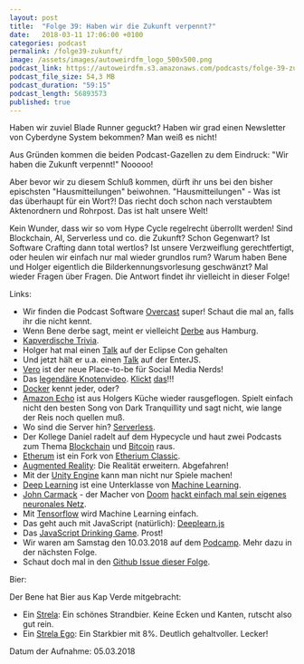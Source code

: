 ```yaml
---
layout: post
title:  "Folge 39: Haben wir die Zukunft verpennt?"
date:   2018-03-11 17:06:00 +0100
categories: podcast
permalink: /folge39-zukunft/
image: /assets/images/autoweirdfm_logo_500x500.png
podcast_link: https://autoweirdfm.s3.amazonaws.com/podcasts/folge-39-zukunft-verpennt.mp3
podcast_file_size: 54,3 MB
podcast_duration: "59:15"
podcast_length: 56893573
published: true
---
```

Haben wir zuviel Blade Runner geguckt? Haben wir grad einen Newsletter von Cyberdyne System bekommen?
Man weiß es nicht!

Aus Gründen kommen die beiden Podcast-Gazellen zu dem Eindruck: "Wir haben die Zukunft verpennt!" Nooooo!

Aber bevor wir zu diesem Schluß kommen, dürft ihr uns bei den bisher epischsten "Hausmitteilungen" beiwohnen.
"Hausmitteilungen" - Was ist das überhaupt für ein Wort?! Das riecht doch schon nach verstaubtem Aktenordnern und Rohrpost. Das ist halt unsere Welt!

Kein Wunder, dass wir so vom Hype Cycle regelrecht überrollt werden!
Sind Blockchain, AI, Serverless und co. die Zukunft? Schon Gegenwart? Ist Software Crafting dann total wertlos?
Ist unsere Verzweiflung gerechtfertigt, oder heulen wir einfach nur mal wieder grundlos rum? Warum haben Bene und Holger eigentlich die Bilderkennungsvorlesung geschwänzt? Mal wieder Fragen über Fragen.
Die Antwort findet ihr vielleicht in dieser Folge!

Links:

- Wir finden die Podcast Software [Overcast](https://overcast.fm/) super! Schaut die mal an, falls ihr die nicht kennt.
- Wenn Bene derbe sagt, meint er vielleicht [Derbe](https://www.derbeshop.de/) aus Hamburg.
- [Kapverdische Trivia](https://de.wikipedia.org/wiki/Kap_Verde).
- Holger hat mal einen [Talk](http://grosse-plankermann.com/2011/11/10/achievement-unlocked-eclipsecon-speaker/) auf der Eclipse Con gehalten 
- Und jetzt hält er u.a. einen [Talk]( https://www.enterjs.de/single?id=6712&jest%3A-frontend-testing-richtig-gemacht) auf der EnterJS.
- [Vero](https://www.vero.co/) ist der neue Place-to-be für Social Media Nerds!
- Das [legendäre Knotenvideo](https://www.youtube.com/watch?v=dTqah-Yw5SQ). [Klickt](https://www.youtube.com/watch?v=dTqah-Yw5SQ) [das](https://www.youtube.com/watch?v=dTqah-Yw5SQ)!!! 
- [Docker](https://www.docker.com/) kennt jeder, oder?
- [Amazon Echo](https://de.wikipedia.org/wiki/Amazon_Echo) ist aus Holgers Küche wieder rausgeflogen. Spielt einfach nicht den besten Song von Dark Tranquillity und sagt nicht, wie lange der Reis noch quellen muß.
- Wo sind die Server hin? [Serverless](https://martinfowler.com/articles/serverless.html).
- Der Kollege Daniel radelt auf dem Hypecycle und haut zwei Podcasts zum Thema [Blockchain](https://mies.me/2017/10/25/hmww10-blockchain/) und [Bitcoin](https://mies.me/2017/10/11/hmww09-bitcoin/) raus.
- [Etherum](https://en.wikipedia.org/wiki/Ethereum) ist ein Fork von [Etherium Classic](https://en.wikipedia.org/wiki/Ethereum_Classic).
- [Augmented Reality](https://de.wikipedia.org/wiki/Erweiterte_Realit%C3%A4t): Die Realität erweitern. Abgefahren!
- Mit der [Unity Engine](https://unity3d.com/de) kann man nicht nur Spiele machen!
- [Deep Learning](https://de.wikipedia.org/wiki/Deep_Learning) ist eine Unterklasse von [Machine Learning](https://de.wikipedia.org/wiki/Deep_Learning).
- [John Carmack](https://de.wikipedia.org/wiki/John_Carmack) - der Macher von [Doom](https://de.wikipedia.org/wiki/Doom) [hackt einfach mal sein eigenes neuronales Netz]( https://www.facebook.com/permalink.php?story_fbid=2110408722526967&id=100006735798590).
- Mit [Tensorflow](https://www.tensorflow.org/) wird Machine Learning einfach.
- Das geht auch mit JavaScript (natürlich): [Deeplearn.js](https://deeplearnjs.org/)
- Das [JavaScript Drinking Game](https://github.com/FrankPetrilli/js-drinking). Prost!
- Wir waren am Samstag den 10.03.2018 auf dem [Podcamp](http://podcamp.de/). Mehr dazu in der nächsten Folge.
- Schaut doch mal in den [Github Issue dieser Folge](https://github.com/autoweirdfm/autoweirdfm.github.io/issues/43).


Bier:

Der Bene hat Bier aus Kap Verde mitgebracht: 
- Ein [Strela](https://untappd.com/b/ceris-strela/153136): Ein schönes Strandbier. Keine Ecken und Kanten, rutscht also gut rein.
- Ein [Strela Ego](https://untappd.com/b/ceris-strela-ego/327630): Ein Starkbier mit 8%. Deutlich gehaltvoller. Lecker! 

Datum der Aufnahme: 05.03.2018
